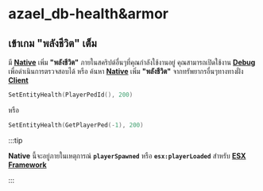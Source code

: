 # azael_db-health&armor

## เข้าเกม "พลังชีวิต" เต็ม

มี **[Native](https://docs.fivem.net/natives/?_0x6B76DC1F3AE6E6A3)** เพิ่ม **"พลังชีวิต"** ภายในสคริปต์อื่นๆที่คุณกำลังใช้งานอยู่ คุณสามารถเปิดใช้งาน **[Debug](../../../fivem/script/azael_db-health&armor/config/client#debugenable)** เพื่อดำเนินการตรวจสอบได้ หรือ ค้นหา **[Native](https://docs.fivem.net/natives/?_0x6B76DC1F3AE6E6A3)** เพิ่ม **"พลังชีวิต"** จากทรัพยากรอื่นๆทางทางฝั่ง **[Client](https://en.wikipedia.org/wiki/Client-side)**

```lua
SetEntityHealth(PlayerPedId(), 200)
```

หรือ

```lua
SetEntityHealth(GetPlayerPed(-1), 200)
```

:::tip

**Native** นี้จะอยู่ภายในเหตุการณ์ **`playerSpawned`** หรือ **`esx:playerLoaded`** สำหรับ **[ESX Framework](https://github.com/esx-framework)**

:::
